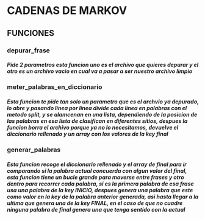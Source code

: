 # CADENAS DE MARKOV
## FUNCIONES
### depurar_frase
##### Pide 2 parametros esta funcion uno es el archivo que quieres depurar y el otro es un archivo vacio en cual va a pasar a ser nuestro archivo limpio
### meter_palabras_en_diccionario
##### Esta funcion te pide tan solo un parametro que es el archvio ya depurado, lo abre y pasando linea por linea divide cada linea en palabras con el metodo split, y se alamcenan en una lista, dependiendo de la posicion de las palabras en esa lista de clasifican en diferentes sitios, despues la funcion borra el archivo porque ya no lo necesitamos, devuelve el diccionario rellenado y un array con los valores de la key final
### generar_palabras
##### Esta funcion recoge el diccionario rellenado y el array de final para ir comparando si la palabra actual concuerda con algun valor del final, esta funcion tiene un bucle grande para moverse entre frases y otro dentro para recorrer cada palabra, si es la primera palabra de esa frase usa una palabra de la key INICIO, despues genera una palabra que este como valor en la key de la palabra anterior generada, asi hasta llegar a la ultima que genera una de la key FINAL, en el caso de que no cuadre ninguna palabra de final genera una que tenga sentido con la actual
